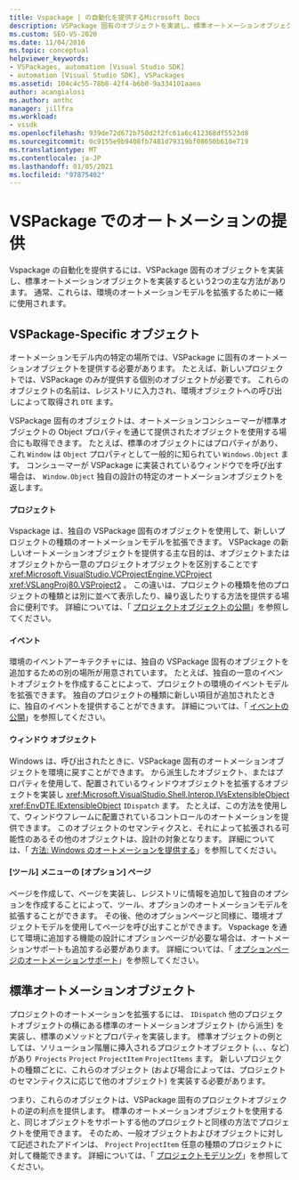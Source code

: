 ```yaml
---
title: Vspackage | の自動化を提供するMicrosoft Docs
description: VSPackage 固有のオブジェクトを実装し、標準オートメーションオブジェクトを実装することによって、Vspackage の自動化を実現する方法について説明します。
ms.custom: SEO-VS-2020
ms.date: 11/04/2016
ms.topic: conceptual
helpviewer_keywords:
- VSPackages, automation [Visual Studio SDK]
- automation [Visual Studio SDK], VSPackages
ms.assetid: 104c4c55-78b8-42f4-b6b0-9a334101aaea
author: acangialosi
ms.author: anthc
manager: jillfra
ms.workload:
- vssdk
ms.openlocfilehash: 939de72d672b750d2f2fc61a6c412368df5523d8
ms.sourcegitcommit: 0c9155e9b9408fb7481d79319bf08650b610e719
ms.translationtype: MT
ms.contentlocale: ja-JP
ms.lasthandoff: 01/05/2021
ms.locfileid: "97875402"
---
```

# <a name="providing-automation-for-vspackages"></a>VSPackage でのオートメーションの提供
Vspackage の自動化を提供するには、VSPackage 固有のオブジェクトを実装し、標準オートメーションオブジェクトを実装するという2つの主な方法があります。 通常、これらは、環境のオートメーションモデルを拡張するために一緒に使用されます。

## <a name="vspackage-specific-objects"></a>VSPackage-Specific オブジェクト
 オートメーションモデル内の特定の場所では、VSPackage に固有のオートメーションオブジェクトを提供する必要があります。 たとえば、新しいプロジェクトでは、VSPackage のみが提供する個別のオブジェクトが必要です。 これらのオブジェクトの名前は、レジストリに入力され、環境オブジェクトへの呼び出しによって取得され `DTE` ます。

 VSPackage 固有のオブジェクトは、オートメーションコンシューマーが標準オブジェクトの Object プロパティを通じて提供されたオブジェクトを使用する場合にも取得できます。 たとえば、標準のオブジェクトにはプロパティがあり、これ `Window` は `Object` プロパティとして一般的に知られてい `Windows.Object` ます。 コンシューマーが VSPackage に実装されているウィンドウでを呼び出す場合は、 `Window.Object` 独自の設計の特定のオートメーションオブジェクトを返します。

#### <a name="projects"></a>プロジェクト
 Vspackage は、独自の VSPackage 固有のオブジェクトを使用して、新しいプロジェクトの種類のオートメーションモデルを拡張できます。 VSPackage の新しいオートメーションオブジェクトを提供する主な目的は、オブジェクトまたはオブジェクトから一意のプロジェクトオブジェクトを区別することです <xref:Microsoft.VisualStudio.VCProjectEngine.VCProject> <xref:VSLangProj80.VSProject2> 。 この違いは、プロジェクトの種類を他のプロジェクトの種類とは別に並べて表示したり、繰り返したりする方法を提供する場合に便利です。 詳細については、「 [プロジェクトオブジェクトの公開](../../extensibility/internals/exposing-project-objects.md)」を参照してください。

#### <a name="events"></a>イベント
 環境のイベントアーキテクチャには、独自の VSPackage 固有のオブジェクトを追加するための別の場所が用意されています。 たとえば、独自の一意のイベントオブジェクトを作成することによって、プロジェクトの環境のイベントモデルを拡張できます。 独自のプロジェクトの種類に新しい項目が追加されたときに、独自のイベントを提供することができます。 詳細については、「 [イベントの公開](../../extensibility/internals/exposing-events-in-the-visual-studio-sdk.md)」を参照してください。

#### <a name="window-objects"></a>ウィンドウ オブジェクト
 Windows は、呼び出されたときに、VSPackage 固有のオートメーションオブジェクトを環境に戻すことができます。 から派生したオブジェクト、またはプロパティを使用して、配置されているウィンドウオブジェクトを拡張するオブジェクトを実装し <xref:Microsoft.VisualStudio.Shell.Interop.IVsExtensibleObject> <xref:EnvDTE.IExtensibleObject> `IDispatch` ます。 たとえば、この方法を使用して、ウィンドウフレームに配置されているコントロールのオートメーションを提供できます。 このオブジェクトのセマンティクスと、それによって拡張される可能性のあるその他のオブジェクトは、設計の対象となります。 詳細については、「 [方法: Windows のオートメーションを提供する](../../extensibility/internals/how-to-provide-automation-for-windows.md)」を参照してください。

#### <a name="options-pages-on-the-tools-menu"></a>[ツール] メニューの [オプション] ページ
 ページを作成して、ページを実装し、レジストリに情報を追加して独自のオプションを作成することによって、ツール、オプションのオートメーションモデルを拡張することができます。 その後、他のオプションページと同様に、環境オブジェクトモデルを使用してページを呼び出すことができます。 Vspackage を通じて環境に追加する機能の設計にオプションページが必要な場合は、オートメーションサポートも追加する必要があります。 詳細については、「 [オプションページのオートメーションサポート](../../extensibility/internals/automation-support-for-options-pages.md)」を参照してください。

## <a name="standard-automation-objects"></a>標準オートメーションオブジェクト
 プロジェクトのオートメーションを拡張するには、 `IDispatch` 他のプロジェクトオブジェクトの横にある標準のオートメーションオブジェクト (から派生) を実装し、標準のメソッドとプロパティを実装します。 標準オブジェクトの例としては、ソリューション階層に挿入されるプロジェクトオブジェクト (、、、など) があり `Projects` `Project` `ProjectItem` `ProjectItems` ます。 新しいプロジェクトの種類ごとに、これらのオブジェクト (および場合によっては、プロジェクトのセマンティクスに応じて他のオブジェクト) を実装する必要があります。

 つまり、これらのオブジェクトは、VSPackage 固有のプロジェクトオブジェクトの逆の利点を提供します。 標準のオートメーションオブジェクトを使用すると、同じオブジェクトをサポートする他のプロジェクトと同様の方法でプロジェクトを使用できます。 そのため、一般オブジェクトおよびオブジェクトに対して記述されたアドインは、 `Project` `ProjectItem` 任意の種類のプロジェクトに対して機能できます。 詳細については、「 [プロジェクトモデリング](../../extensibility/internals/project-modeling.md)」を参照してください。
